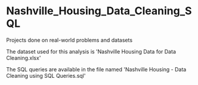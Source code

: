 # Nashville_Housing_Data_Cleaning_SQL

Projects done on real-world problems and datasets  

The dataset used for this analysis is 'Nashville Housing Data for Data Cleaning.xlsx'

The SQL queries are available in the file named 'Nashville Housing - Data Cleaning using SQL Queries.sql'
